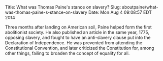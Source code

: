 Title: What was Thomas Paine's stance on slavery?
Slug: aboutpaine/what-was-thomas-paine-s-stance-on-slavery
Date: Mon Aug  4 09:08:57 EDT 2014

   Three months after landing on American soil, Paine helped form the first
   abolitionist society. He also published an article in the same year, 1775,
   opposing slavery, and fought to have an anti-slavery clause put into the
   Declaration of Independence. He was prevented from attending the
   Constitutional Convention, and later criticized the Constitution for,
   among other things, failing to broaden the concept of equality for all.

